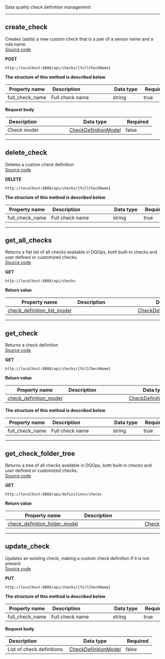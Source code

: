 Data quality check definition management  


___  
## create_check  
Creates (adds) a new custom check that is a pair of a sensor name and a rule name.  
[Source code](https://github.com/dqops/dqo/blob/develop/distribution/python/dqops/client/api/checks/create_check.py)
  

**POST**
```
http://localhost:8888/api/checks/{fullCheckName}  
```



**The structure of this method is described below**  
  
|&nbsp;Property&nbsp;name&nbsp;|&nbsp;Description&nbsp;&nbsp;&nbsp;&nbsp;&nbsp;&nbsp;&nbsp;&nbsp;&nbsp;&nbsp;&nbsp;&nbsp;&nbsp;&nbsp;&nbsp;&nbsp;&nbsp;&nbsp;&nbsp;&nbsp;&nbsp;|&nbsp;Data&nbsp;type&nbsp;|&nbsp;Required&nbsp;|
|---------------|---------------------------------|-----------|----------|
|full_check_name|Full check name|string|true|




**Request body**  
  
|&nbsp;Description&nbsp;&nbsp;&nbsp;&nbsp;&nbsp;&nbsp;&nbsp;&nbsp;&nbsp;&nbsp;&nbsp;&nbsp;&nbsp;&nbsp;&nbsp;&nbsp;&nbsp;&nbsp;&nbsp;&nbsp;&nbsp;|&nbsp;Data&nbsp;type&nbsp;|&nbsp;Required&nbsp;|
|---------------------------------|-----------|----------|
|Check model|[CheckDefinitionModel](\docs\client\models\checks\#checkdefinitionmodel)|false|



___  
## delete_check  
Deletes a custom check definition  
[Source code](https://github.com/dqops/dqo/blob/develop/distribution/python/dqops/client/api/checks/delete_check.py)
  

**DELETE**
```
http://localhost:8888/api/checks/{fullCheckName}  
```



**The structure of this method is described below**  
  
|&nbsp;Property&nbsp;name&nbsp;|&nbsp;Description&nbsp;&nbsp;&nbsp;&nbsp;&nbsp;&nbsp;&nbsp;&nbsp;&nbsp;&nbsp;&nbsp;&nbsp;&nbsp;&nbsp;&nbsp;&nbsp;&nbsp;&nbsp;&nbsp;&nbsp;&nbsp;|&nbsp;Data&nbsp;type&nbsp;|&nbsp;Required&nbsp;|
|---------------|---------------------------------|-----------|----------|
|full_check_name|Full check name|string|true|





___  
## get_all_checks  
Returns a flat list of all checks available in DQOps, both built-in checks and user defined or customized checks.  
[Source code](https://github.com/dqops/dqo/blob/develop/distribution/python/dqops/client/api/checks/get_all_checks.py)
  

**GET**
```
http://localhost:8888/api/checks  
```

**Return value**  
  
|&nbsp;Property&nbsp;name&nbsp;|&nbsp;Description&nbsp;&nbsp;&nbsp;&nbsp;&nbsp;&nbsp;&nbsp;&nbsp;&nbsp;&nbsp;&nbsp;&nbsp;&nbsp;&nbsp;&nbsp;&nbsp;&nbsp;&nbsp;&nbsp;&nbsp;&nbsp;|&nbsp;Data&nbsp;type&nbsp;|
|---------------|---------------------------------|-----------|
|[check_definition_list_model]()||[CheckDefinitionListModel]()|







___  
## get_check  
Returns a check definition  
[Source code](https://github.com/dqops/dqo/blob/develop/distribution/python/dqops/client/api/checks/get_check.py)
  

**GET**
```
http://localhost:8888/api/checks/{fullCheckName}  
```

**Return value**  
  
|&nbsp;Property&nbsp;name&nbsp;|&nbsp;Description&nbsp;&nbsp;&nbsp;&nbsp;&nbsp;&nbsp;&nbsp;&nbsp;&nbsp;&nbsp;&nbsp;&nbsp;&nbsp;&nbsp;&nbsp;&nbsp;&nbsp;&nbsp;&nbsp;&nbsp;&nbsp;|&nbsp;Data&nbsp;type&nbsp;|
|---------------|---------------------------------|-----------|
|[check_definition_model](\docs\client\models\checks\#checkdefinitionmodel)||[CheckDefinitionModel](\docs\client\models\checks\#checkdefinitionmodel)|




**The structure of this method is described below**  
  
|&nbsp;Property&nbsp;name&nbsp;|&nbsp;Description&nbsp;&nbsp;&nbsp;&nbsp;&nbsp;&nbsp;&nbsp;&nbsp;&nbsp;&nbsp;&nbsp;&nbsp;&nbsp;&nbsp;&nbsp;&nbsp;&nbsp;&nbsp;&nbsp;&nbsp;&nbsp;|&nbsp;Data&nbsp;type&nbsp;|&nbsp;Required&nbsp;|
|---------------|---------------------------------|-----------|----------|
|full_check_name|Full check name|string|true|





___  
## get_check_folder_tree  
Returns a tree of all checks available in DQOps, both built-in checks and user defined or customized checks.  
[Source code](https://github.com/dqops/dqo/blob/develop/distribution/python/dqops/client/api/checks/get_check_folder_tree.py)
  

**GET**
```
http://localhost:8888/api/definitions/checks  
```

**Return value**  
  
|&nbsp;Property&nbsp;name&nbsp;|&nbsp;Description&nbsp;&nbsp;&nbsp;&nbsp;&nbsp;&nbsp;&nbsp;&nbsp;&nbsp;&nbsp;&nbsp;&nbsp;&nbsp;&nbsp;&nbsp;&nbsp;&nbsp;&nbsp;&nbsp;&nbsp;&nbsp;|&nbsp;Data&nbsp;type&nbsp;|
|---------------|---------------------------------|-----------|
|[check_definition_folder_model]()||[CheckDefinitionFolderModel]()|







___  
## update_check  
Updates an existing check, making a custom check definition if it is not present  
[Source code](https://github.com/dqops/dqo/blob/develop/distribution/python/dqops/client/api/checks/update_check.py)
  

**PUT**
```
http://localhost:8888/api/checks/{fullCheckName}  
```



**The structure of this method is described below**  
  
|&nbsp;Property&nbsp;name&nbsp;|&nbsp;Description&nbsp;&nbsp;&nbsp;&nbsp;&nbsp;&nbsp;&nbsp;&nbsp;&nbsp;&nbsp;&nbsp;&nbsp;&nbsp;&nbsp;&nbsp;&nbsp;&nbsp;&nbsp;&nbsp;&nbsp;&nbsp;|&nbsp;Data&nbsp;type&nbsp;|&nbsp;Required&nbsp;|
|---------------|---------------------------------|-----------|----------|
|full_check_name|Full check name|string|true|




**Request body**  
  
|&nbsp;Description&nbsp;&nbsp;&nbsp;&nbsp;&nbsp;&nbsp;&nbsp;&nbsp;&nbsp;&nbsp;&nbsp;&nbsp;&nbsp;&nbsp;&nbsp;&nbsp;&nbsp;&nbsp;&nbsp;&nbsp;&nbsp;|&nbsp;Data&nbsp;type&nbsp;|&nbsp;Required&nbsp;|
|---------------------------------|-----------|----------|
|List of check definitions|[CheckDefinitionModel](\docs\client\models\checks\#checkdefinitionmodel)|false|



